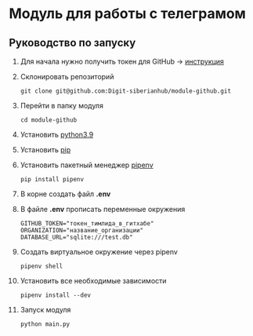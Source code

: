 # Модуль для работы с телеграмом

## Руководство по запуску

1. Для начала нужно получить токен для GitHub -> [инструкция](https://docs.github.com/en/authentication/keeping-your-account-and-data-secure/creating-a-personal-access-token)

2. Склонировать репозиторий

    ```git clone git@github.com:Digit-siberianhub/module-github.git```

3. Перейти в папку модуля

    ```cd module-github```

4. Установить [python3.9](https://www.python.org/downloads/)

5. Установить [pip](https://pip.pypa.io/en/stable/installation/)

6. Установить пакетный менеджер [pipenv](https://webdevblog.ru/pipenv-rukovodstvo-po-novomu-instrumentu-python/)

    ```pip install pipenv```

7. В корне создать файл **.env**

8. В файле **.env** прописать переменные окружения
    ```
    GITHUB_TOKEN="токен_тимлида_в_гитхабе"
    ORGANIZATION="название_организации"
    DATABASE_URL="sqlite:///test.db"
    ```

9. Создать виртуальное окружение через pipenv

    ```pipenv shell```

10. Установить все необходимые зависимости

    ```pipenv install --dev```

11. Запуск модуля

    ```python main.py```
